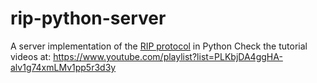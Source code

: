 # rip-python-server
A server implementation of the <a href="https://github.com/UNEDLabs/rip-spec">RIP protocol</a> in Python
Check the tutorial videos at: https://www.youtube.com/playlist?list=PLKbjDA4ggHA-alv1g74xmLMv1pp5r3d3y
